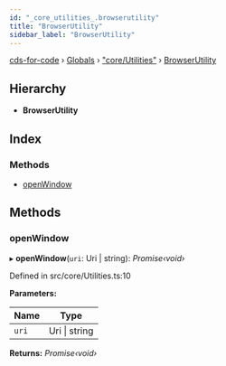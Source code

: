 ```yaml
---
id: "_core_utilities_.browserutility"
title: "BrowserUtility"
sidebar_label: "BrowserUtility"
---
```


[cds-for-code](../index.md) › [Globals](../globals.md) › ["core/Utilities"](../modules/_core_utilities_.md) › [BrowserUtility](_core_utilities_.browserutility.md)

## Hierarchy

* **BrowserUtility**

## Index

### Methods

* [openWindow](_core_utilities_.browserutility.md#openwindow)

## Methods

###  openWindow

▸ **openWindow**(`uri`: Uri | string): *Promise‹void›*

Defined in src/core/Utilities.ts:10

**Parameters:**

Name | Type |
------ | ------ |
`uri` | Uri &#124; string |

**Returns:** *Promise‹void›*

